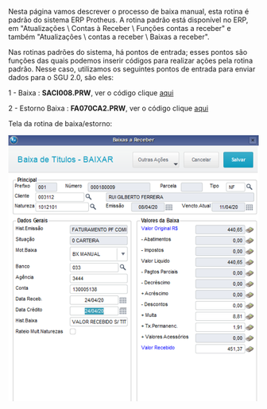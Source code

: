 Nesta página vamos descrever o processo de baixa manual, esta rotina é padrão do sistema ERP Protheus.  A rotina padrão está disponível no ERP, em "Atualizações \ Contas à Receber \ Funções contas a receber" e também "Atualizações \ contas a receber \ Baixas a receber".

Nas rotinas padrões do sistema, há pontos de entrada; esses pontos são funções das quais podemos inserir códigos para realizar ações pela rotina padrão. Nesse caso, utilizamos os seguintes pontos de entrada para enviar dados para o SGU 2.0, são eles:

1 - Baixa : 
    **SACI008.PRW**, ver o código clique [aqui](https://labs.unimedgoiania.coop.br/ti/setsis/desenvolvimento/protheus/protheus-unimed/-/blob/master/ProjetoUNIMED/Financeiro/PontoEntrada/SACI008.prw)

2 - Estorno Baixa : 
    **FA070CA2.PRW**, ver o código clique [aqui](https://labs.unimedgoiania.coop.br/ti/setsis/desenvolvimento/protheus/protheus-unimed/-/blob/master/ProjetoHOMOLOGA/ProjetoSGU%202.0/Financeiro/PontoEntrada/FA070CA2.PRW)

Tela da rotina de baixa/estorno:

![image](uploads/d8b4e48bf4c202d0b98821296bed840e/image.png)

